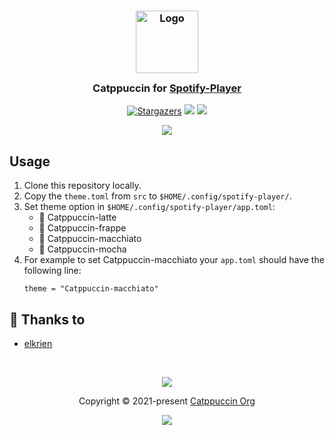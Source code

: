<h3 align="center">
	<img src="https://raw.githubusercontent.com/catppuccin/catppuccin/dev/assets/logos/exports/1544x1544_circle.png" width="100" alt="Logo"/><br/>
	<img src="https://raw.githubusercontent.com/catppuccin/catppuccin/dev/assets/misc/transparent.png" height="30" width="0px"/>
	Catppuccin for <a href="https://github.com/aome510/spotify-player">Spotify-Player</a>
	<img src="https://raw.githubusercontent.com/catppuccin/catppuccin/dev/assets/misc/transparent.png" height="30" width="0px"/>
</h3>
<p align="center">
    <a href="https://github.com/elkrien/spotify-player/stargazers"><img alt="Stargazers" src="https://img.shields.io/github/stars/elkrien/spotify-player?style=for-the-badge&logo=starship&color=C9CBFF&logoColor=D9E0EE&labelColor=1e1e28"></a>
    <a href="https://github.com/elkrien/spotify-player/issues"><img src="https://img.shields.io/github/issues/elkrien/spotify-player?colorA=1e1e28&colorB=f7be95&style=for-the-badge"></a>
    <a href="https://github.com/elkrien/spotify-player/contributors"><img src="https://img.shields.io/github/contributors/elkrien/spotify-player?colorA=1e1e28&colorB=b1e1a6&style=for-the-badge"></a>
</p>

<p align="center">
  <img src="https://raw.githubusercontent.com/elkrien/spotify-player/main/assets/cat-spotify-player.png"/>
</p>


## Usage

1. Clone this repository locally.
2. Copy the `theme.toml` from `src` to `$HOME/.config/spotify-player/`.
3. Set theme option in `$HOME/.config/spotify-player/app.toml`:
    - 🐑 Catppuccin-latte
    - 🦦 Catppuccin-frappe
    - 🌺 Catppuccin-macchiato
    - 🌿 Catppuccin-mocha
4. For example to set Catppuccin-macchiato your `app.toml` should have the following line:
    ```
    theme = "Catppuccin-macchiato"
    ```

## 💝 Thanks to

-   [elkrien](https://github.com/elkrien)

&nbsp;

<p align="center"><img src="https://raw.githubusercontent.com/catppuccin/catppuccin/dev/assets/footers/gray0_ctp_on_line.svg?sanitize=true" /></p>
<p align="center">Copyright &copy; 2021-present <a href="https://github.com/catppuccin" target="_blank">Catppuccin Org</a>
<p align="center"><a href="https://github.com/catppuccin/catppuccin/blob/main/LICENSE"><img src="https://img.shields.io/static/v1.svg?style=for-the-badge&label=License&message=MIT&logoColor=d9e0ee&colorA=302d41&colorB=c9cbff"/></a></p>
